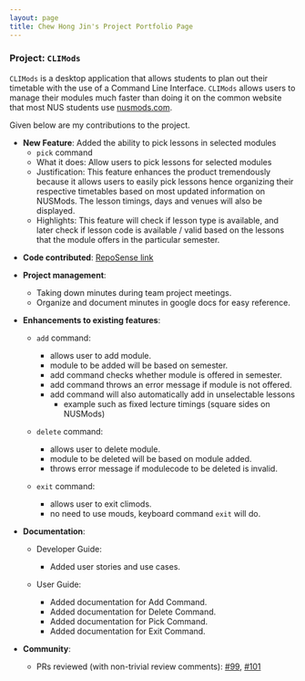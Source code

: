 ```yaml
---
layout: page
title: Chew Hong Jin's Project Portfolio Page
---
```


### Project: `CLIMods`

`CLIMods` is a desktop application that allows students to plan out their timetable with the use of a Command Line
Interface. `CLIMods` allows users to manage their modules much faster than doing it on the common website
that most NUS students use [nusmods.com](https://nusmods.com).

Given below are my contributions to the project.

- **New Feature**: Added the ability to pick lessons in selected modules
    - `pick` command
    - What it does: Allow users to pick lessons for selected modules
    - Justification: This feature enhances the product tremendously because it allows users to easily pick lessons 
      hence organizing their respective timetables based on most updated information on NUSMods. The lesson timings, 
      days and venues will also be displayed.  
    - Highlights: This feature will check if lesson type is available, and later check if lesson code is available / 
      valid based on the lessons that the module offers in the particular semester.

* **Code contributed**: [RepoSense link](https://nus-cs2103-ay2223s1.github.io/tp-dashboard/?search=sarrrdin&breakdown=true)

- **Project management**:
    - Taking down minutes during team project meetings.
    - Organize and document minutes in google docs for easy reference.

- **Enhancements to existing features**:
    - `add` command:
      - allows user to add module.
      - module to be added will be based on semester.
      - add command checks whether module is offered in semester.
      - add command throws an error message if module is not offered.
      - add command will also automatically add in unselectable lessons
        - example such as fixed lecture timings (square sides on NUSMods)
        
    - `delete` command:
      - allows user to delete module.
      - module to be deleted will be based on module added.
      - throws error message if modulecode to be deleted is invalid.
      
    - `exit` command:
      - allows user to exit climods.
      - no need to use mouds, keyboard command `exit` will do.

- **Documentation**:
    - Developer Guide:
      - Added user stories and use cases.
      
    - User Guide:
      - Added documentation for Add Command.
      - Added documentation for Delete Command.
      - Added documentation for Pick Command.
      - Added documentation for Exit Command.

- **Community**:
    - PRs reviewed (with non-trivial review comments): [#99](https://github.com/AY2223S1-CS2103-F14-1/tp/pull/99), 
     [#101](https://github.com/AY2223S1-CS2103-F14-1/tp/pull/101)
    